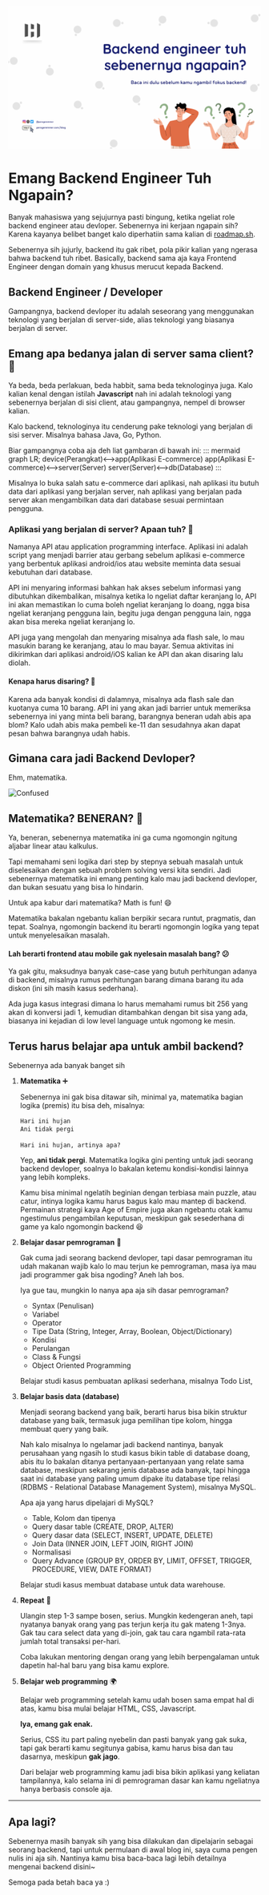 ![github.com/perogeremmer](assets/cb5486f8-521d-4fb5-b6a1-db315c26156a.png)

# Emang Backend Engineer Tuh Ngapain?

Banyak mahasiswa yang sejujurnya pasti bingung, ketika ngeliat role backend engineer atau devloper. Sebenernya ini kerjaan ngapain sih? Karena kayanya belibet banget kalo diperhatiin sama kalian di [roadmap.sh](https://roadmap.sh/backend).

Sebenernya sih jujurly, backend itu gak ribet, pola pikir kalian yang ngerasa bahwa backend tuh ribet. Basically, backend sama aja kaya Frontend Engineer dengan domain yang khusus merucut kepada Backend.

## Backend Engineer / Developer

Gampangnya, backend devloper itu adalah seseorang yang menggunakan teknologi yang berjalan di server-side, alias teknologi yang biasanya berjalan di server.

## Emang apa bedanya jalan di server sama client? 🤔

Ya beda, beda perlakuan, beda habbit, sama beda teknologinya juga. Kalo kalian kenal dengan istilah **Javascript** nah ini adalah teknologi yang sebenernya berjalan di sisi client, atau gampangnya, nempel di browser kalian.

Kalo backend, teknologinya itu cenderung pake teknologi yang berjalan di sisi server. Misalnya bahasa Java, Go, Python.

Biar gampangnya coba aja deh liat gambaran di bawah ini:
::: mermaid
graph LR;
    device(Perangkat)<-->app(Aplikasi E-commerce)
    app(Aplikasi E-commerce)<-->server(Server)
    server(Server)<-->db(Database)
:::

Misalnya lo buka salah satu e-commerce dari aplikasi, nah aplikasi itu butuh data dari aplikasi yang berjalan server, nah aplikasi yang berjalan pada server akan mengambilkan data dari database sesuai permintaan pengguna.

### Aplikasi yang berjalan di server? Apaan tuh? 🤔

Namanya API atau application programming interface. Aplikasi ini adalah script yang menjadi barrier atau gerbang sebelum aplikasi e-commerce yang berbentuk aplikasi android/ios atau website meminta data sesuai kebutuhan dari database.

API ini menyaring informasi bahkan hak akses sebelum informasi yang dibutuhkan dikembalikan, misalnya ketika lo ngeliat daftar keranjang lo, API ini akan memastikan lo cuma boleh ngeliat keranjang lo doang, ngga bisa ngeliat keranjang pengguna lain, begitu juga dengan pengguna lain, ngga akan bisa mereka ngeliat keranjang lo.

API juga yang mengolah dan menyaring misalnya ada flash sale, lo mau masukin barang ke keranjang, atau lo mau bayar. Semua aktivitas ini dikirimkan dari aplikasi android/iOS kalian ke API dan akan disaring lalu diolah.

#### Kenapa harus disaring? 🤔

Karena ada banyak kondisi di dalamnya, misalnya ada flash sale dan kuotanya cuma 10 barang. API ini yang akan jadi barrier untuk memeriksa sebenernya ini yang minta beli barang, barangnya beneran udah abis apa blom? Kalo udah abis maka pembeli ke-11 dan sesudahnya akan dapat pesan bahwa barangnya udah habis.

## Gimana cara jadi Backend Devloper?

Ehm, matematika.

![Confused](https://media.tenor.com/hC-8vSSpzI8AAAAC/calculation-math.gif)

## Matematika? BENERAN? 🤯

Ya, beneran, sebenernya matematika ini ga cuma ngomongin ngitung aljabar linear atau kalkulus.

Tapi memahami seni logika dari step by stepnya sebuah masalah untuk diselesaikan dengan sebuah problem solving versi kita sendiri. Jadi sebenernya matematika ini emang penting kalo mau jadi backend devloper, dan bukan sesuatu yang bisa lo hindarin.

Untuk apa kabur dari matematika? Math is fun! :smile:

Matematika bakalan ngebantu kalian berpikir secara runtut, pragmatis, dan tepat. Soalnya, ngomongin backend itu berarti ngomongin logika yang tepat untuk menyelesaikan masalah.

#### Lah berarti frontend atau mobile gak nyelesain masalah bang? 😕

Ya gak gitu, maksudnya banyak case-case yang butuh perhitungan adanya di backend, misalnya rumus perhitungan barang dimana barang itu ada diskon (ini sih masih kasus sederhana).

Ada juga kasus integrasi dimana lo harus memahami rumus bit 256 yang akan di konversi jadi 1, kemudian ditambahkan dengan bit sisa yang ada, biasanya ini kejadian di low level language untuk ngomong ke mesin.

## Terus harus belajar apa untuk ambil backend?

Sebenernya ada banyak banget sih

1. **Matematika** ➕

   Sebenernya ini gak bisa ditawar sih, minimal ya, matematika bagian logika (premis) itu bisa deh, misalnya:

   ```
   Hari ini hujan
   Ani tidak pergi

   Hari ini hujan, artinya apa?
   ```

   Yep, **ani tidak pergi**. Matematika logika gini penting untuk jadi seorang backend devloper, soalnya lo bakalan ketemu kondisi-kondisi lainnya yang lebih kompleks.

   Kamu bisa minimal ngelatih beginian dengan terbiasa main puzzle, atau catur, intinya logika kamu harus bagus kalo mau mantep di backend. Permainan strategi kaya Age of Empire juga akan ngebantu otak kamu ngestimulus pengambilan keputusan, meskipun gak sesederhana di game ya kalo ngomongin backend 😆

2. **Belajar dasar pemrograman** 📑

   Gak cuma jadi seorang backend devloper, tapi dasar pemrograman itu udah makanan wajib kalo lo mau terjun ke pemrograman, masa iya mau jadi programmer gak bisa ngoding? Aneh lah bos.

   Iya gue tau, mungkin lo nanya apa aja sih dasar pemrograman?

   - Syntax (Penulisan)
   - Variabel
   - Operator
   - Tipe Data (String, Integer, Array, Boolean, Object/Dictionary)
   - Kondisi
   - Perulangan
   - Class & Fungsi
   - Object Oriented Programming

   Belajar studi kasus pembuatan aplikasi sederhana, misalnya Todo List,

3. **Belajar basis data (database)**

   Menjadi seorang backend yang baik, berarti harus bisa bikin struktur database yang baik, termasuk juga pemilihan tipe kolom, hingga membuat query yang baik.

   Nah kalo misalnya lo ngelamar jadi backend nantinya, banyak perusahaan yang ngasih lo studi kasus bikin table di database doang, abis itu lo bakalan ditanya pertanyaan-pertanyaan yang relate sama database, meskipun sekarang jenis database ada banyak, tapi hingga saat ini database yang paling umum dipake itu database tipe relasi (RDBMS - Relational Database Management System), misalnya MySQL.

   Apa aja yang harus dipelajari di MySQL?

   - Table, Kolom dan tipenya
   - Query dasar table (CREATE, DROP, ALTER)
   - Query dasar data (SELECT, INSERT, UPDATE, DELETE)
   - Join Data (INNER JOIN, LEFT JOIN, RIGHT JOIN)
   - Normalisasi
   - Query Advance (GROUP BY, ORDER BY, LIMIT, OFFSET, TRIGGER, PROCEDURE, VIEW, DATE FORMAT)

   Belajar studi kasus membuat database untuk data warehouse.

4. **Repeat** 🔁

   Ulangin step 1-3 sampe bosen, serius. Mungkin kedengeran aneh, tapi nyatanya banyak orang yang pas terjun kerja itu gak mateng 1-3nya. Gak tau cara select data yang di-join, gak tau cara ngambil rata-rata jumlah total transaksi per-hari.

   Coba lakukan mentoring dengan orang yang lebih berpengalaman untuk dapetin hal-hal baru yang bisa kamu explore.

5. **Belajar web programming** 🌍

   Belajar web programming setelah kamu udah bosen sama empat hal di atas, kamu bisa mulai belajar HTML, CSS, Javascript.

   **Iya, emang gak enak.**

   Serius, CSS itu part paling nyebelin dan pasti banyak yang gak suka, tapi gak berarti kamu segitunya gabisa, kamu harus bisa dan tau dasarnya, meskipun **gak jago**.

   Dari belajar web programming kamu jadi bisa bikin aplikasi yang keliatan tampilannya, kalo selama ini di pemrograman dasar kan kamu ngeliatnya hanya berbasis console aja.

<hr/>

## Apa lagi?

Sebenernya masih banyak sih yang bisa dilakukan dan dipelajarin sebagai seorang backend, tapi untuk permulaan di awal blog ini, saya cuma pengen nulis ini aja sih. Nantinya kamu bisa baca-baca lagi lebih detailnya mengenai backend disini~

Semoga pada betah baca ya :)
